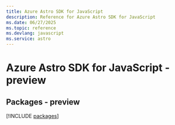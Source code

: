 ```yaml
---
title: Azure Astro SDK for JavaScript
description: Reference for Azure Astro SDK for JavaScript
ms.date: 06/27/2025
ms.topic: reference
ms.devlang: javascript
ms.service: astro
---
```

# Azure Astro SDK for JavaScript - preview
## Packages - preview
[!INCLUDE [packages](astro-index.md)]